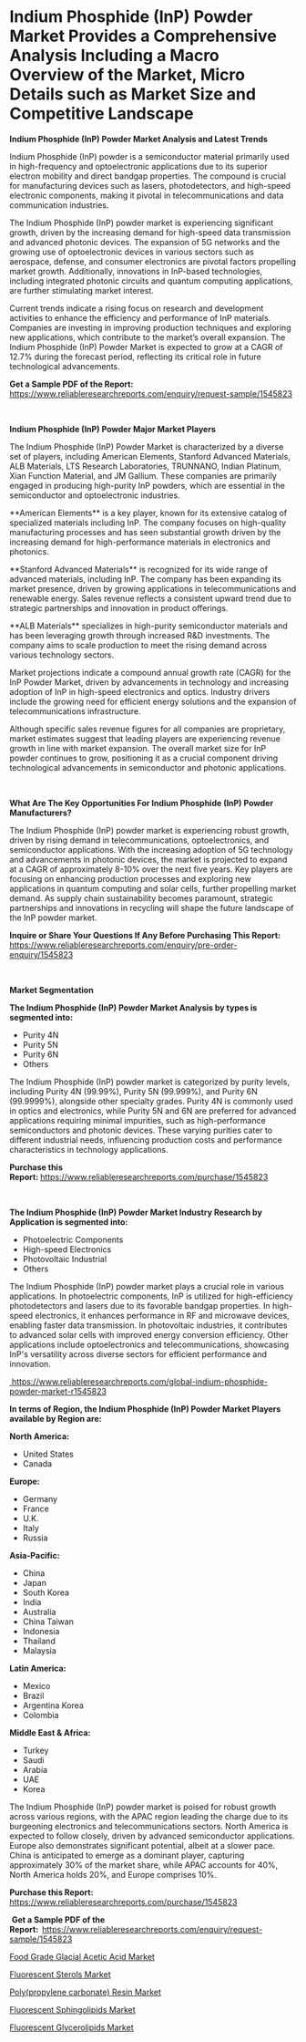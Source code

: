 <p><h1>Indium Phosphide (InP) Powder Market Provides a Comprehensive Analysis Including a Macro Overview of the Market, Micro Details such as Market Size and Competitive Landscape</h1></p><p><strong>Indium Phosphide (InP) Powder Market Analysis and Latest Trends</strong></p>
<p><p>Indium Phosphide (InP) powder is a semiconductor material primarily used in high-frequency and optoelectronic applications due to its superior electron mobility and direct bandgap properties. The compound is crucial for manufacturing devices such as lasers, photodetectors, and high-speed electronic components, making it pivotal in telecommunications and data communication industries.</p><p>The Indium Phosphide (InP) powder market is experiencing significant growth, driven by the increasing demand for high-speed data transmission and advanced photonic devices. The expansion of 5G networks and the growing use of optoelectronic devices in various sectors such as aerospace, defense, and consumer electronics are pivotal factors propelling market growth. Additionally, innovations in InP-based technologies, including integrated photonic circuits and quantum computing applications, are further stimulating market interest.</p><p>Current trends indicate a rising focus on research and development activities to enhance the efficiency and performance of InP materials. Companies are investing in improving production techniques and exploring new applications, which contribute to the market’s overall expansion. The Indium Phosphide (InP) Powder Market is expected to grow at a CAGR of 12.7% during the forecast period, reflecting its critical role in future technological advancements.</p></p>
<p><strong>Get a Sample PDF of the Report:&nbsp;</strong> <a href="https://www.reliableresearchreports.com/enquiry/request-sample/1545823?utm_campaign=83&utm_medium=2&utm_source=Github&utm_content=ia&utm_term=01022025&utm_id=indium-phosphide-inp-powder">https://www.reliableresearchreports.com/enquiry/request-sample/1545823</a></p>
<p>&nbsp;</p>
<p><strong>Indium Phosphide (InP) Powder Major Market Players</strong></p>
<p><p>The Indium Phosphide (InP) Powder Market is characterized by a diverse set of players, including American Elements, Stanford Advanced Materials, ALB Materials, LTS Research Laboratories, TRUNNANO, Indian Platinum, Xian Function Material, and JM Gallium. These companies are primarily engaged in producing high-purity InP powders, which are essential in the semiconductor and optoelectronic industries.</p><p>**American Elements** is a key player, known for its extensive catalog of specialized materials including InP. The company focuses on high-quality manufacturing processes and has seen substantial growth driven by the increasing demand for high-performance materials in electronics and photonics.</p><p>**Stanford Advanced Materials** is recognized for its wide range of advanced materials, including InP. The company has been expanding its market presence, driven by growing applications in telecommunications and renewable energy. Sales revenue reflects a consistent upward trend due to strategic partnerships and innovation in product offerings.</p><p>**ALB Materials** specializes in high-purity semiconductor materials and has been leveraging growth through increased R&D investments. The company aims to scale production to meet the rising demand across various technology sectors.</p><p>Market projections indicate a compound annual growth rate (CAGR) for the InP Powder Market, driven by advancements in technology and increasing adoption of InP in high-speed electronics and optics. Industry drivers include the growing need for efficient energy solutions and the expansion of telecommunications infrastructure.</p><p>Although specific sales revenue figures for all companies are proprietary, market estimates suggest that leading players are experiencing revenue growth in line with market expansion. The overall market size for InP powder continues to grow, positioning it as a crucial component driving technological advancements in semiconductor and photonic applications.</p></p>
<p>&nbsp;</p>
<p><strong>What Are The Key Opportunities For Indium Phosphide (InP) Powder Manufacturers?</strong></p>
<p><p>The Indium Phosphide (InP) powder market is experiencing robust growth, driven by rising demand in telecommunications, optoelectronics, and semiconductor applications. With the increasing adoption of 5G technology and advancements in photonic devices, the market is projected to expand at a CAGR of approximately 8-10% over the next five years. Key players are focusing on enhancing production processes and exploring new applications in quantum computing and solar cells, further propelling market demand. As supply chain sustainability becomes paramount, strategic partnerships and innovations in recycling will shape the future landscape of the InP powder market. </p></p>
<p><strong>Inquire or Share Your Questions If Any Before Purchasing This Report:</strong> <a href="https://www.reliableresearchreports.com/enquiry/pre-order-enquiry/1545823?utm_campaign=83&utm_medium=2&utm_source=Github&utm_content=ia&utm_term=01022025&utm_id=indium-phosphide-inp-powder">https://www.reliableresearchreports.com/enquiry/pre-order-enquiry/1545823</a></p>
<p>&nbsp;</p>
<p><strong>Market Segmentation</strong></p>
<p><strong>The Indium Phosphide (InP) Powder Market Analysis by types is segmented into:</strong></p>
<p><ul><li>Purity 4N</li><li>Purity 5N</li><li>Purity 6N</li><li>Others</li></ul></p>
<p><p>The Indium Phosphide (InP) powder market is categorized by purity levels, including Purity 4N (99.99%), Purity 5N (99.999%), and Purity 6N (99.9999%), alongside other specialty grades. Purity 4N is commonly used in optics and electronics, while Purity 5N and 6N are preferred for advanced applications requiring minimal impurities, such as high-performance semiconductors and photonic devices. These varying purities cater to different industrial needs, influencing production costs and performance characteristics in technology applications.</p></p>
<p><strong>Purchase this Report:&nbsp;</strong><a href="https://www.reliableresearchreports.com/purchase/1545823?utm_campaign=83&utm_medium=2&utm_source=Github&utm_content=ia&utm_term=01022025&utm_id=indium-phosphide-inp-powder">https://www.reliableresearchreports.com/purchase/1545823</a></p>
<p>&nbsp;</p>
<p><strong>The Indium Phosphide (InP) Powder Market Industry Research by Application is segmented into:</strong></p>
<p><ul><li>Photoelectric Components</li><li>High-speed Electronics</li><li>Photovoltaic Industrial</li><li>Others</li></ul></p>
<p><p>The Indium Phosphide (InP) powder market plays a crucial role in various applications. In photoelectric components, InP is utilized for high-efficiency photodetectors and lasers due to its favorable bandgap properties. In high-speed electronics, it enhances performance in RF and microwave devices, enabling faster data transmission. In photovoltaic industries, it contributes to advanced solar cells with improved energy conversion efficiency. Other applications include optoelectronics and telecommunications, showcasing InP's versatility across diverse sectors for efficient performance and innovation.</p></p>
<p><a href="https://www.reliableresearchreports.com/global-indium-phosphide-powder-market-r1545823?utm_campaign=83&utm_medium=2&utm_source=Github&utm_content=ia&utm_term=01022025&utm_id=indium-phosphide-inp-powder">&nbsp;https://www.reliableresearchreports.com/global-indium-phosphide-powder-market-r1545823</a></p>
<p><strong>In terms of Region, the Indium Phosphide (InP) Powder Market Players available by Region are:</strong></p>
<p>
    <p> <strong> North America: </strong>
        <ul>
            <li>United States</li>
            <li>Canada</li>
        </ul>
        </p> 
    <p> <strong> Europe: </strong>
        <ul>
            <li>Germany</li>
            <li>France</li>
            <li>U.K.</li>
            <li>Italy</li>
            <li>Russia</li>
        </ul>
        </p> 
    <p> <strong> Asia-Pacific: </strong>
        <ul>
            <li>China</li>
            <li>Japan</li>
            <li>South Korea</li>
            <li>India</li>
            <li>Australia</li>
            <li>China Taiwan</li>
            <li>Indonesia</li>
            <li>Thailand</li>
            <li>Malaysia</li>
        </ul>
        </p> 
    <p> <strong> Latin America: </strong>
        <ul>
            <li>Mexico</li>
            <li>Brazil</li>
            <li>Argentina Korea</li>
            <li>Colombia</li>
        </ul>
        </p> 
    <p> <strong> Middle East & Africa: </strong>
        <ul>
            <li>Turkey</li>
            <li>Saudi</li>
            <li>Arabia</li>
            <li>UAE</li>
            <li>Korea</li>
        </ul>
    </p>
    </p>
<p><p>The Indium Phosphide (InP) powder market is poised for robust growth across various regions, with the APAC region leading the charge due to its burgeoning electronics and telecommunications sectors. North America is expected to follow closely, driven by advanced semiconductor applications. Europe also demonstrates significant potential, albeit at a slower pace. China is anticipated to emerge as a dominant player, capturing approximately 30% of the market share, while APAC accounts for 40%, North America holds 20%, and Europe comprises 10%.</p></p>
<p><strong>Purchase this Report: </strong><a href="https://www.reliableresearchreports.com/purchase/1545823?utm_campaign=83&utm_medium=2&utm_source=Github&utm_content=ia&utm_term=01022025&utm_id=indium-phosphide-inp-powder">https://www.reliableresearchreports.com/purchase/1545823</a></p>
<p>&nbsp;<strong>Get a Sample PDF of the Report:&nbsp;&nbsp;</strong><a href="https://www.reliableresearchreports.com/enquiry/request-sample/1545823?utm_campaign=83&utm_medium=2&utm_source=Github&utm_content=ia&utm_term=01022025&utm_id=indium-phosphide-inp-powder">https://www.reliableresearchreports.com/enquiry/request-sample/1545823</a></p>
<p><strong></strong></p>
<p><p><a href="https://github.com/watzondechao/Market-Research-Report-List-1/blob/main/food-grade-glacial-acetic-acid-market.md?utm_campaign=83&utm_medium=2&utm_source=Github&utm_content=ia&utm_term=01022025&utm_id=indium-phosphide-inp-powder">Food Grade Glacial Acetic Acid Market</a></p><p><a href="https://github.com/oslieselotte2192/Market-Research-Report-List-1/blob/main/fluorescent-sterols-market.md?utm_campaign=83&utm_medium=2&utm_source=Github&utm_content=ia&utm_term=01022025&utm_id=indium-phosphide-inp-powder">Fluorescent Sterols Market</a></p><p><a href="https://github.com/iroldilom/Market-Research-Report-List-1/blob/main/polypropylene-carbonate-resin-market.md?utm_campaign=83&utm_medium=2&utm_source=Github&utm_content=ia&utm_term=01022025&utm_id=indium-phosphide-inp-powder">Poly(propylene carbonate) Resin Market</a></p><p><a href="https://github.com/phephezxnf/Market-Research-Report-List-1/blob/main/fluorescent-sphingolipids-market.md?utm_campaign=83&utm_medium=2&utm_source=Github&utm_content=ia&utm_term=01022025&utm_id=indium-phosphide-inp-powder">Fluorescent Sphingolipids Market</a></p><p><a href="https://github.com/lizamflotow/Market-Research-Report-List-1/blob/main/fluorescent-glycerolipids-market.md?utm_campaign=83&utm_medium=2&utm_source=Github&utm_content=ia&utm_term=01022025&utm_id=indium-phosphide-inp-powder">Fluorescent Glycerolipids Market</a></p></p>